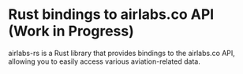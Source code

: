 # Rust bindings to airlabs.co API (Work in Progress)

airlabs-rs is a Rust library that provides bindings to the airlabs.co API, allowing you to easily access various aviation-related data.
